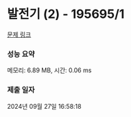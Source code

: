 # 발전기 (2) - 195695/1 

[문제 링크](https://level.goorm.io/exam/195695/%EB%B0%9C%EC%A0%84%EA%B8%B0-2/quiz/1) 

### 성능 요약

메모리: 6.89 MB, 시간: 0.06 ms

### 제출 일자

2024년 09월 27일 16:58:18

